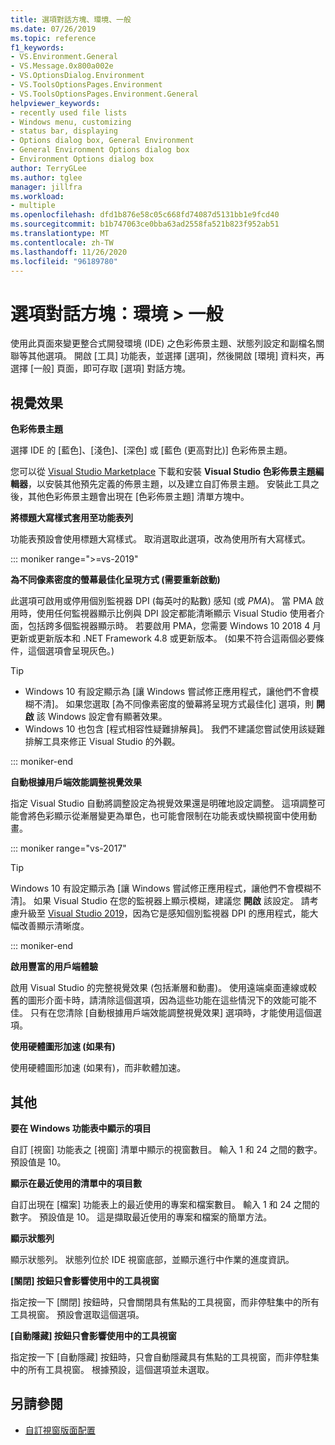 ```yaml
---
title: 選項對話方塊、環境、一般
ms.date: 07/26/2019
ms.topic: reference
f1_keywords:
- VS.Environment.General
- VS.Message.0x800a002e
- VS.OptionsDialog.Environment
- VS.ToolsOptionsPages.Environment
- VS.ToolsOptionsPages.Environment.General
helpviewer_keywords:
- recently used file lists
- Windows menu, customizing
- status bar, displaying
- Options dialog box, General Environment
- General Environment Options dialog box
- Environment Options dialog box
author: TerryGLee
ms.author: tglee
manager: jillfra
ms.workload:
- multiple
ms.openlocfilehash: dfd1b876e58c05c668fd74087d5131bb1e9fcd40
ms.sourcegitcommit: b1b747063ce0bba63ad2558fa521b823f952ab51
ms.translationtype: MT
ms.contentlocale: zh-TW
ms.lasthandoff: 11/26/2020
ms.locfileid: "96189780"
---
```

# <a name="options-dialog-box-environment--general"></a>選項對話方塊：環境 \> 一般

使用此頁面來變更整合式開發環境 (IDE) 之色彩佈景主題、狀態列設定和副檔名關聯等其他選項。 開啟 [工具] 功能表，並選擇 [選項]，然後開啟 [環境] 資料夾，再選擇 [一般] 頁面，即可存取 [選項] 對話方塊。

## <a name="visual-experience"></a>視覺效果

**色彩佈景主題**

選擇 IDE 的 [藍色]、[淺色]、[深色] 或 [藍色 (更高對比)] 色彩佈景主題。

您可以從 [Visual Studio Marketplace](https://marketplace.visualstudio.com/items?itemName=VisualStudioPlatformTeam.VisualStudio2017ColorThemeEditor) 下載和安裝 **Visual Studio 色彩佈景主題編輯器**，以安裝其他預先定義的佈景主題，以及建立自訂佈景主題。 安裝此工具之後，其他色彩佈景主題會出現在 [色彩佈景主題] 清單方塊中。

**將標題大寫樣式套用至功能表列**

功能表預設會使用標題大寫樣式。 取消選取此選項，改為使用所有大寫樣式。

::: moniker range=">=vs-2019"

**為不同像素密度的螢幕最佳化呈現方式 (需要重新啟動)**

此選項可啟用或停用個別監視器 DPI (每英吋的點數) 感知 (或 *PMA*)。 當 PMA 啟用時，使用任何監視器顯示比例與 DPI 設定都能清晰顯示 Visual Studio 使用者介面，包括跨多個監視器顯示時。 若要啟用 PMA，您需要 Windows 10 2018 4 月更新或更新版本和 .NET Framework 4.8 或更新版本。 (如果不符合這兩個必要條件，這個選項會呈現灰色。)

> [!TIP]
> - Windows 10 有設定顯示為 [讓 Windows 嘗試修正應用程式，讓他們不會模糊不清]。 如果您選取 [為不同像素密度的螢幕將呈現方式最佳化] 選項，則 **開啟** 該 Windows 設定會有顯著效果。
> - Windows 10 也包含 [程式相容性疑難排解員]。 我們不建議您嘗試使用該疑難排解工具來修正 Visual Studio 的外觀。

::: moniker-end

**自動根據用戶端效能調整視覺效果**

指定 Visual Studio 自動將調整設定為視覺效果還是明確地設定調整。 這項調整可能會將色彩顯示從漸層變更為單色，也可能會限制在功能表或快顯視窗中使用動畫。

::: moniker range="vs-2017"

> [!TIP]
> Windows 10 有設定顯示為 [讓 Windows 嘗試修正應用程式，讓他們不會模糊不清]。 如果 Visual Studio 在您的監視器上顯示模糊，建議您 **開啟** 該設定。 請考慮升級至 [Visual Studio 2019](https://visualstudio.microsoft.com/downloads)，因為它是感知個別監視器 DPI 的應用程式，能大幅改善顯示清晰度。

::: moniker-end

**啟用豐富的用戶端體驗**

啟用 Visual Studio 的完整視覺效果 (包括漸層和動畫)。 使用遠端桌面連線或較舊的圖形介面卡時，請清除這個選項，因為這些功能在這些情況下的效能可能不佳。 只有在您清除 [自動根據用戶端效能調整視覺效果] 選項時，才能使用這個選項。

**使用硬體圖形加速 (如果有)**

使用硬體圖形加速 (如果有)，而非軟體加速。

## <a name="other"></a>其他

**要在 Windows 功能表中顯示的項目**

自訂 [視窗] 功能表之 [視窗] 清單中顯示的視窗數目。 輸入 1 和 24 之間的數字。 預設值是 10。

**顯示在最近使用的清單中的項目數**

自訂出現在 [檔案] 功能表上的最近使用的專案和檔案數目。 輸入 1 和 24 之間的數字。 預設值是 10。 這是擷取最近使用的專案和檔案的簡單方法。

**顯示狀態列**

顯示狀態列。 狀態列位於 IDE 視窗底部，並顯示進行中作業的進度資訊。

**[關閉] 按鈕只會影響使用中的工具視窗**

指定按一下 [關閉] 按鈕時，只會關閉具有焦點的工具視窗，而非停駐集中的所有工具視窗。 預設會選取這個選項。

**[自動隱藏] 按鈕只會影響使用中的工具視窗**

指定按一下 [自動隱藏] 按鈕時，只會自動隱藏具有焦點的工具視窗，而非停駐集中的所有工具視窗。 根據預設，這個選項並未選取。

## <a name="see-also"></a>另請參閱

- [自訂視窗版面配置](../../ide/customizing-window-layouts-in-visual-studio.md)
